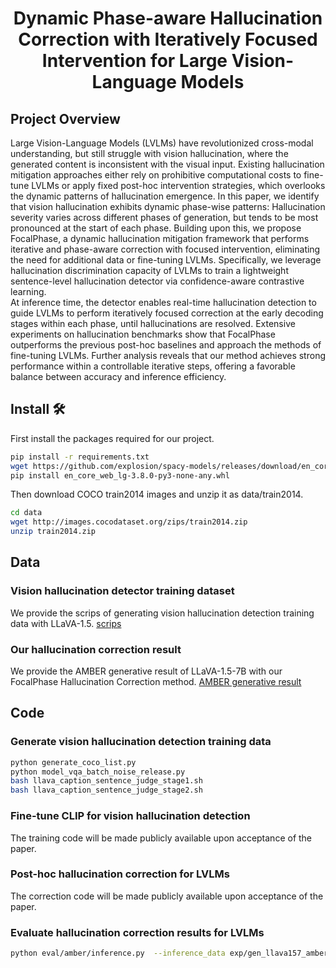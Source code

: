 <div align="center">

# Dynamic Phase-aware Hallucination Correction with Iteratively Focused Intervention for Large Vision-Language Models

</div>

## Project Overview

Large Vision-Language Models (LVLMs) have revolutionized cross-modal understanding, but still struggle with vision hallucination, where the generated content is inconsistent with the visual input.
Existing hallucination mitigation approaches either rely on prohibitive computational costs to fine-tune LVLMs or apply fixed post-hoc intervention strategies, which overlooks the dynamic patterns of hallucination emergence. 
In this paper, we identify that vision hallucination exhibits dynamic phase-wise patterns: Hallucination severity varies across different phases of generation, but tends to be most pronounced at the start of each phase.
Building upon this, we propose FocalPhase, a dynamic hallucination mitigation framework that performs iterative and phase-aware correction with focused intervention, eliminating the need for additional data or fine-tuning LVLMs.
Specifically, we leverage hallucination discrimination capacity of LVLMs to train a lightweight sentence-level hallucination detector via confidence-aware contrastive learning.  
At inference time, the detector enables real-time hallucination detection to guide LVLMs to perform iteratively focused correction  at the early decoding stages within each phase, until hallucinations are resolved.
Extensive experiments on hallucination benchmarks show that FocalPhase outperforms the previous post-hoc baselines and approach the methods of  fine-tuning LVLMs.
Further analysis reveals that our method achieves strong performance within a controllable iterative steps, offering a favorable balance between accuracy and inference efficiency.

## Install 🛠️
First install the packages required for our project.
```bash
pip install -r requirements.txt
wget https://github.com/explosion/spacy-models/releases/download/en_core_web_lg-3.8.0/en_core_web_lg-3.8.0-py3-none-any.whl
pip install en_core_web_lg-3.8.0-py3-none-any.whl
```
Then download COCO train2014 images and unzip it as data/train2014.
```bash
cd data
wget http://images.cocodataset.org/zips/train2014.zip
unzip train2014.zip
```

## Data
###  Vision hallucination detector training dataset
We provide the scrips of generating vision hallucination detection training data with LLaVA-1.5.
[scrips](#section1)

### Our hallucination correction result
We provide the AMBER generative result of LLaVA-1.5-7B with our FocalPhase Hallucination Correction method.
[AMBER generative result](#section2)

## Code
### Generate vision hallucination detection training data
<a id="section1"></a>
```bash
python generate_coco_list.py
python model_vqa_batch_noise_release.py
bash llava_caption_sentence_judge_stage1.sh
bash llava_caption_sentence_judge_stage2.sh
```

### Fine-tune CLIP for vision hallucination detection
The training code will be made publicly available upon acceptance of the paper.

### Post-hoc hallucination correction for LVLMs
The correction code will be made publicly available upon acceptance of the paper.

### Evaluate hallucination correction results for LVLMs
<a id="section2"></a>
```bash
python eval/amber/inference.py  --inference_data exp/gen_llava157_amber_focalphase.jsonl
```
